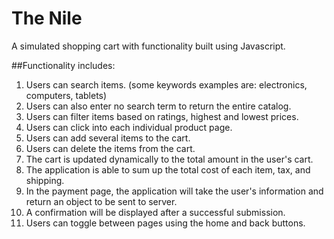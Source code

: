 # The Nile

A simulated shopping cart with functionality built using Javascript.

##Functionality includes:
1. Users can search items.  (some keywords examples are: electronics, computers, tablets)
2. Users can also enter no search term to return the entire catalog.
3. Users can filter items based on ratings, highest and lowest prices.
4. Users can click into each individual product page.
5. Users can add several items to the cart.
6. Users can delete the items from the cart.
7. The cart is updated dynamically to the total amount in the user's cart.
8. The application is able to sum up the total cost of each item, tax, and shipping.
9. In the payment page, the application will take the user's information and return an object to be sent to server.
10. A confirmation will be displayed after a successful submission.
11. Users can toggle between pages using the home and back buttons.
